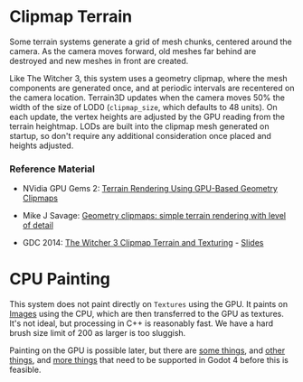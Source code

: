 # Clipmap Terrain
Some terrain systems generate a grid of mesh chunks, centered around the camera. As the camera moves forward, old meshes far behind are destroyed and new meshes in front are created.

Like The Witcher 3, this system uses a geometry clipmap, where the mesh components are generated once, and at periodic intervals are recentered on the camera location. Terrain3D updates when the camera moves 50% the width of the size of LOD0 (`clipmap_size`, which defaults to 48 units). On each update, the vertex heights are adjusted by the GPU reading from the terrain heightmap. LODs are built into the clipmap mesh generated on startup, so don't require any additional consideration once placed and heights adjusted.

### Reference Material
* NVidia GPU Gems 2: [Terrain Rendering Using GPU-Based Geometry Clipmaps](https://developer.nvidia.com/gpugems/gpugems2/part-i-geometric-complexity/chapter-2-terrain-rendering-using-gpu-based-geometry)

* Mike J Savage: [Geometry clipmaps: simple terrain rendering with level of detail](https://mikejsavage.co.uk/blog/geometry-clipmaps.html)

* GDC 2014: [The Witcher 3 Clipmap Terrain and Texturing](https://archive.org/details/GDC2014Gollent) - [Slides](https://ubm-twvideo01.s3.amazonaws.com/o1/vault/GDC2014/Presentations/Gollent_Marcin_Landscape_Creation_and.pdf)

# CPU Painting

This system does not paint directly on `Textures` using the GPU. It paints on [Images](https://docs.godotengine.org/en/stable/classes/class_image.html) using the CPU, which are then transferred to the GPU as textures. It's not ideal, but processing in C++ is reasonably fast. We have a hard brush size limit of 200 as larger is too sluggish.

Painting on the GPU is possible later, but there are [some things](https://github.com/godotengine/godot/pull/80164), and [other things](https://github.com/godotengine/godot/issues/54122), and [more things](https://github.com/godotengine/godot-proposals/issues/6989) that need to be supported in Godot 4 before this is feasible.

